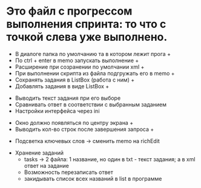 # Это файл с прогрессом выполнения спринта: то что с точкой слева уже выполнено.

+ В диалоге папка по умолчанию та в котором лежит прога +
+ По ctrl + enter в memo запускать выполнение +
+ Расширение при созранении по умолчании xml +
+ При выполнении скрипта из файла подгружать его в memo +
+ Сохранять задания в ListBox (работа с ним) +
+ Добавлять задания в виде ListBox +
- Выводить текст задания при его выборе
- Сравнивать ответ в соответствии с выбранным заданием
- Настройки интерфейса через ini
+ Окно должно появляться по центру экрана +
+ Выводить кол-во строк после завершения запроса +


- Подсветка ключевых слов -> сменить memo на richEdit

* Хранение заданий
    - tasks -> 2 файла: 1 название, но один в txt - текст задания; а в xml ответ на задание
    - Возможность перезаписать ответ
    - закидывать список всех названий в list в программе
